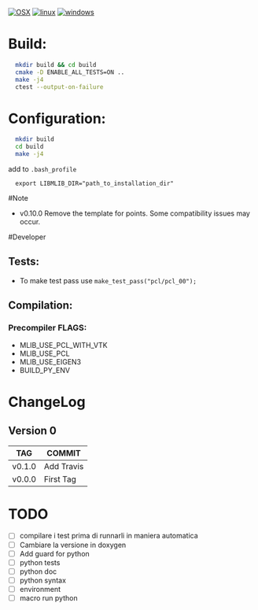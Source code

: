 
[![OSX](https://github.com/ESeNonFossiIo/mlib/actions/workflows/osx.yml/badge.svg?branch=master)](https://github.com/ESeNonFossiIo/mlib/actions/workflows/osx.yml)
[![linux](https://github.com/ESeNonFossiIo/mlib/actions/workflows/linux.yml/badge.svg?branch=master)](https://github.com/ESeNonFossiIo/mlib/actions/workflows/linux.yml)
[![windows](https://github.com/ESeNonFossiIo/mlib/actions/workflows/windows.yml/badge.svg?branch=master)](https://github.com/ESeNonFossiIo/mlib/actions/workflows/windows.yml)

# Build:
```bash
  mkdir build && cd build
  cmake -D ENABLE_ALL_TESTS=ON ..
  make -j4
  ctest --output-on-failure
```

# Configuration:
```bash
  mkdir build
  cd build
  make -j4
```

add to `.bash_profile`
```
  export LIBMLIB_DIR="path_to_installation_dir"
```
#Note

 - v0.10.0 Remove the template for points. Some compatibility issues may occur.

#Developer

## Tests:

 - To make test pass use   `make_test_pass("pcl/pcl_00");`

## Compilation:

### Precompiler FLAGS:

- MLIB_USE_PCL_WITH_VTK
- MLIB_USE_PCL
- MLIB_USE_EIGEN3
- BUILD_PY_ENV

# ChangeLog

## Version 0
|TAG|COMMIT|
|---|------|
|v0.1.0|Add Travis|
|v0.0.0|First Tag|

# TODO
- [ ] compilare i test prima di runnarli in maniera automatica
- [ ] Cambiare la versione in doxygen
- [ ] Add guard for python
- [ ] python tests
- [ ] python doc
- [ ] python syntax
- [ ] environment
- [ ] macro run python
